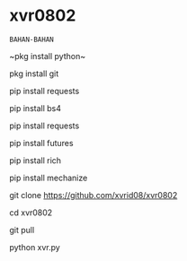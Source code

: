 # xvr0802

``BAHAN-BAHAN``

~pkg install python~

pkg install git

pip install requests

pip install bs4

pip install requests

pip install futures

pip install rich

pip install mechanize

git clone https://github.com/xvrid08/xvr0802

cd xvr0802

git pull

python xvr.py
